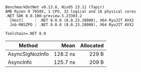 ```

BenchmarkDotNet v0.13.8, NixOS 23.11 (Tapir)
AMD Ryzen 9 7950X, 1 CPU, 32 logical and 16 physical cores
.NET SDK 8.0.100-preview.5.23303.2
  [Host]     : .NET 8.0.0 (8.0.23.28008), X64 RyuJIT AVX2
  Job-MASZPO : .NET 8.0.0 (8.0.23.28008), X64 RyuJIT AVX2

Toolchain=.NET 8.0  

```
| Method          | Mean     | Allocated |
|---------------- |---------:|----------:|
| AsyncSigNozInfo | 128.2 ns |     229 B |
| AsyncInfo       | 125.7 ns |     209 B |
